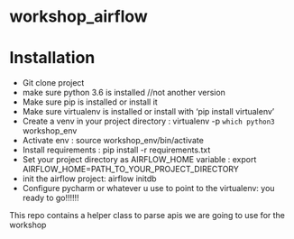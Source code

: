 # workshop_airflow

# Installation
- Git clone project
- make sure python 3.6 is installed //not another version
- Make sure pip is installed or install it
- Make sure virtualenv is installed or install  with ‘pip install virtualenv’
- Create a venv in your project directory :  virtualenv -p `which python3` workshop_env
- Activate env : source workshop_env/bin/activate
- Install requirements : pip install  -r requirements.txt
- Set your project directory as  AIRFLOW_HOME variable : export AIRFLOW_HOME=PATH_TO_YOUR_PROJECT_DIRECTORY
- init the airflow project: airflow initdb
- Configure pycharm or whatever u use  to point to the virtualenv: you ready to go!!!!!!


This repo contains a helper class to parse apis we are going to use for the workshop
